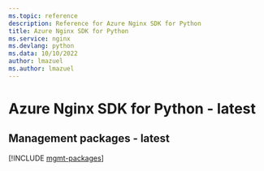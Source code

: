 ```yaml
---
ms.topic: reference
description: Reference for Azure Nginx SDK for Python
title: Azure Nginx SDK for Python
ms.service: nginx
ms.devlang: python
ms.data: 10/10/2022
author: lmazuel
ms.author: lmazuel
---
```

# Azure Nginx SDK for Python - latest

## Management packages - latest
[!INCLUDE [mgmt-packages](nginx-mgmt-index.md)]